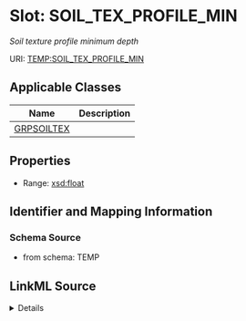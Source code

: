 # Slot: SOIL_TEX_PROFILE_MIN
_Soil texture profile minimum depth_


URI: [TEMP:SOIL_TEX_PROFILE_MIN](https://example.org/TEMP/SOIL_TEX_PROFILE_MIN)



<!-- no inheritance hierarchy -->




## Applicable Classes

| Name | Description |
| --- | --- |
[GRPSOILTEX](GRPSOILTEX.md) | 






## Properties

* Range: [xsd:float](xsd:float)







## Identifier and Mapping Information







### Schema Source


* from schema: TEMP




## LinkML Source

<details>
```yaml
name: SOIL_TEX_PROFILE_MIN
description: Soil texture profile minimum depth
from_schema: TEMP
rank: 1000
alias: SOIL_TEX_PROFILE_MIN
domain_of:
- GRP_SOIL_TEX
range: float
unit:
  symbol: cm

```
</details>